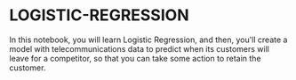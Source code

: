 # LOGISTIC-REGRESSION
In this notebook, you will learn Logistic Regression, and then, you'll create a model with telecommunications data to predict when its customers will leave for a competitor, so that you can take some action to retain the customer.
